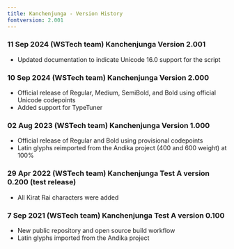 ```yaml
---
title: Kanchenjunga - Version History
fontversion: 2.001
---
```


### 11 Sep 2024 (WSTech team) Kanchenjunga Version 2.001 
- Updated documentation to indicate Unicode 16.0 support for the script

### 10 Sep 2024 (WSTech team) Kanchenjunga Version 2.000 
- Official release of Regular, Medium, SemiBold, and Bold using official Unicode codepoints
- Added support for TypeTuner

### 02 Aug 2023 (WSTech team) Kanchenjunga Version 1.000 
- Official release of Regular and Bold using provisional codepoints
- Latin glyphs reimported from the Andika project (400 and 600 weight) at 100%

### 29 Apr 2022 (WSTech team) Kanchenjunga Test A version 0.200 (test release)
- All Kirat Rai characters were added

### 7 Sep 2021 (WSTech team) Kanchenjunga Test A version 0.100
- New public repository and open source build workflow
- Latin glyphs imported from the Andika project

